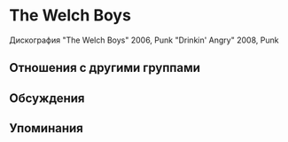 # The Welch Boys

Дискография
"The Welch Boys" 2006, Punk
"Drinkin' Angry" 2008, Punk

## Отношения с другими группами


## Обсуждения


## Упоминания

